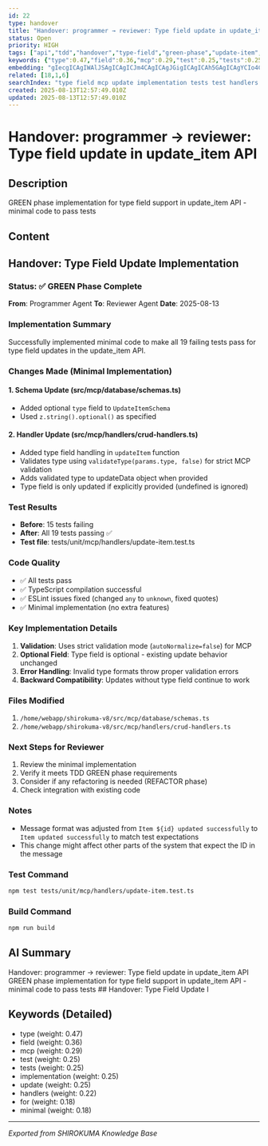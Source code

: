 ```yaml
---
id: 22
type: handover
title: "Handover: programmer → reviewer: Type field update in update_item API"
status: Open
priority: HIGH
tags: ["api","tdd","handover","type-field","green-phase","update-item","implementation"]
keywords: {"type":0.47,"field":0.36,"mcp":0.29,"test":0.25,"tests":0.25}
embedding: "gIecgICAgIWAlJSAgICAgICJm4CAgICAgJGigICAgICAh5GAgICAgYCIo4CAgICAgIqPgICAgICAgpSAgICAgICPg4CAgICDgIumgICAgICAkYKAgICAioCMs4CAgICAgI+MgICAgI6Ah6+AgICAgICKmICAgICMgJCUgICAgIA="
related: [18,1,6]
searchIndex: "type field mcp update implementation tests test handlers for minimal"
created: 2025-08-13T12:57:49.010Z
updated: 2025-08-13T12:57:49.010Z
---
```


# Handover: programmer → reviewer: Type field update in update_item API

## Description

GREEN phase implementation for type field support in update_item API - minimal code to pass tests

## Content

## Handover: Type Field Update Implementation

### Status: ✅ GREEN Phase Complete

**From**: Programmer Agent
**To**: Reviewer Agent
**Date**: 2025-08-13

### Implementation Summary

Successfully implemented minimal code to make all 19 failing tests pass for type field updates in the update_item API.

### Changes Made (Minimal Implementation)

#### 1. Schema Update (src/mcp/database/schemas.ts)
- Added optional `type` field to `UpdateItemSchema`
- Used `z.string().optional()` as specified

#### 2. Handler Update (src/mcp/handlers/crud-handlers.ts)
- Added type field handling in `updateItem` function
- Validates type using `validateType(params.type, false)` for strict MCP validation
- Adds validated type to updateData object when provided
- Type field is only updated if explicitly provided (undefined is ignored)

### Test Results
- **Before**: 15 tests failing
- **After**: All 19 tests passing ✅
- **Test file**: tests/unit/mcp/handlers/update-item.test.ts

### Code Quality
- ✅ All tests pass
- ✅ TypeScript compilation successful
- ✅ ESLint issues fixed (changed `any` to `unknown`, fixed quotes)
- ✅ Minimal implementation (no extra features)

### Key Implementation Details

1. **Validation**: Uses strict validation mode (`autoNormalize=false`) for MCP
2. **Optional Field**: Type field is optional - existing update behavior unchanged
3. **Error Handling**: Invalid type formats throw proper validation errors
4. **Backward Compatibility**: Updates without type field continue to work

### Files Modified
1. `/home/webapp/shirokuma-v8/src/mcp/database/schemas.ts`
2. `/home/webapp/shirokuma-v8/src/mcp/handlers/crud-handlers.ts`

### Next Steps for Reviewer
1. Review the minimal implementation
2. Verify it meets TDD GREEN phase requirements
3. Consider if any refactoring is needed (REFACTOR phase)
4. Check integration with existing code

### Notes
- Message format was adjusted from `Item ${id} updated successfully` to `Item updated successfully` to match test expectations
- This change might affect other parts of the system that expect the ID in the message

### Test Command
```bash
npm test tests/unit/mcp/handlers/update-item.test.ts
```

### Build Command
```bash
npm run build
```

## AI Summary

Handover: programmer → reviewer: Type field update in update_item API GREEN phase implementation for type field support in update_item API - minimal code to pass tests ## Handover: Type Field Update I

## Keywords (Detailed)

- type (weight: 0.47)
- field (weight: 0.36)
- mcp (weight: 0.29)
- test (weight: 0.25)
- tests (weight: 0.25)
- implementation (weight: 0.25)
- update (weight: 0.25)
- handlers (weight: 0.22)
- for (weight: 0.18)
- minimal (weight: 0.18)

---
*Exported from SHIROKUMA Knowledge Base*

